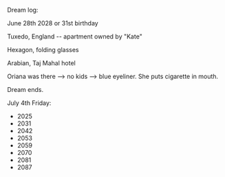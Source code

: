 Dream log:

June 28th 2028 or 31st birthday

Tuxedo, England -- apartment owned by "Kate"

Hexagon, folding glasses

Arabian, Taj Mahal hotel

Oriana was there --> no kids --> blue eyeliner. She puts cigarette in mouth.

Dream ends.

July 4th Friday:

- 2025
- 2031
- 2042
- 2053
- 2059
- 2070
- 2081
- 2087


